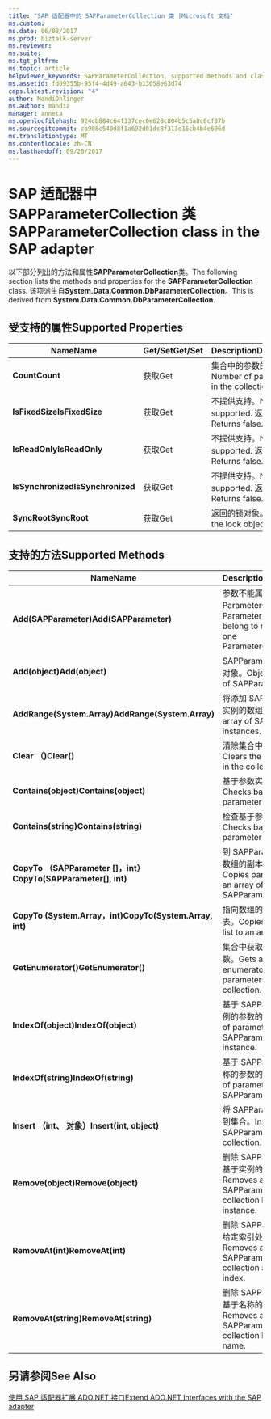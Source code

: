 ```yaml
---
title: "SAP 适配器中的 SAPParameterCollection 类 |Microsoft 文档"
ms.custom: 
ms.date: 06/08/2017
ms.prod: biztalk-server
ms.reviewer: 
ms.suite: 
ms.tgt_pltfrm: 
ms.topic: article
helpviewer_keywords: SAPParameterCollection, supported methods and classes
ms.assetid: fd09355b-95f4-4d49-a643-b13058e63d74
caps.latest.revision: "4"
author: MandiOhlinger
ms.author: mandia
manager: anneta
ms.openlocfilehash: 924cb884c64f337cec0e628c804b5c5a8c6cf37b
ms.sourcegitcommit: cb908c540d8f1a692d01dc8f313e16cb4b4e696d
ms.translationtype: MT
ms.contentlocale: zh-CN
ms.lasthandoff: 09/20/2017
---
```

# <a name="sapparametercollection-class-in-the-sap-adapter"></a><span data-ttu-id="641db-102">SAP 适配器中 SAPParameterCollection 类</span><span class="sxs-lookup"><span data-stu-id="641db-102">SAPParameterCollection class in the SAP adapter</span></span>
<span data-ttu-id="641db-103">以下部分列出的方法和属性**SAPParameterCollection**类。</span><span class="sxs-lookup"><span data-stu-id="641db-103">The following section lists the methods and properties for the **SAPParameterCollection** class.</span></span> <span data-ttu-id="641db-104">该项派生自**System.Data.Common.DbParameterCollection**。</span><span class="sxs-lookup"><span data-stu-id="641db-104">This is derived from **System.Data.Common.DbParameterCollection**.</span></span>  
  
## <a name="supported-properties"></a><span data-ttu-id="641db-105">受支持的属性</span><span class="sxs-lookup"><span data-stu-id="641db-105">Supported Properties</span></span>  
  
|<span data-ttu-id="641db-106">Name</span><span class="sxs-lookup"><span data-stu-id="641db-106">Name</span></span>|<span data-ttu-id="641db-107">Get/Set</span><span class="sxs-lookup"><span data-stu-id="641db-107">Get/Set</span></span>|<span data-ttu-id="641db-108">Description</span><span class="sxs-lookup"><span data-stu-id="641db-108">Description</span></span>|  
|----------|--------------|-----------------|  
|<span data-ttu-id="641db-109">**Count**</span><span class="sxs-lookup"><span data-stu-id="641db-109">**Count**</span></span>|<span data-ttu-id="641db-110">获取</span><span class="sxs-lookup"><span data-stu-id="641db-110">Get</span></span>|<span data-ttu-id="641db-111">集合中的参数的数目。</span><span class="sxs-lookup"><span data-stu-id="641db-111">Number of parameters in the collection.</span></span>|  
|<span data-ttu-id="641db-112">**IsFixedSize**</span><span class="sxs-lookup"><span data-stu-id="641db-112">**IsFixedSize**</span></span>|<span data-ttu-id="641db-113">获取</span><span class="sxs-lookup"><span data-stu-id="641db-113">Get</span></span>|<span data-ttu-id="641db-114">不提供支持。</span><span class="sxs-lookup"><span data-stu-id="641db-114">Not supported.</span></span> <span data-ttu-id="641db-115">返回 false。</span><span class="sxs-lookup"><span data-stu-id="641db-115">Returns false.</span></span>|  
|<span data-ttu-id="641db-116">**IsReadOnly**</span><span class="sxs-lookup"><span data-stu-id="641db-116">**IsReadOnly**</span></span>|<span data-ttu-id="641db-117">获取</span><span class="sxs-lookup"><span data-stu-id="641db-117">Get</span></span>|<span data-ttu-id="641db-118">不提供支持。</span><span class="sxs-lookup"><span data-stu-id="641db-118">Not supported.</span></span> <span data-ttu-id="641db-119">返回 false。</span><span class="sxs-lookup"><span data-stu-id="641db-119">Returns false.</span></span>|  
|<span data-ttu-id="641db-120">**IsSynchronized**</span><span class="sxs-lookup"><span data-stu-id="641db-120">**IsSynchronized**</span></span>|<span data-ttu-id="641db-121">获取</span><span class="sxs-lookup"><span data-stu-id="641db-121">Get</span></span>|<span data-ttu-id="641db-122">不提供支持。</span><span class="sxs-lookup"><span data-stu-id="641db-122">Not supported.</span></span> <span data-ttu-id="641db-123">返回 false。</span><span class="sxs-lookup"><span data-stu-id="641db-123">Returns false.</span></span>|  
|<span data-ttu-id="641db-124">**SyncRoot**</span><span class="sxs-lookup"><span data-stu-id="641db-124">**SyncRoot**</span></span>|<span data-ttu-id="641db-125">获取</span><span class="sxs-lookup"><span data-stu-id="641db-125">Get</span></span>|<span data-ttu-id="641db-126">返回的锁对象。</span><span class="sxs-lookup"><span data-stu-id="641db-126">Returns the lock object.</span></span>|  
  
## <a name="supported-methods"></a><span data-ttu-id="641db-127">支持的方法</span><span class="sxs-lookup"><span data-stu-id="641db-127">Supported Methods</span></span>  
  
|<span data-ttu-id="641db-128">Name</span><span class="sxs-lookup"><span data-stu-id="641db-128">Name</span></span>|<span data-ttu-id="641db-129">Description</span><span class="sxs-lookup"><span data-stu-id="641db-129">Description</span></span>|  
|----------|-----------------|  
|<span data-ttu-id="641db-130">**Add(SAPParameter)**</span><span class="sxs-lookup"><span data-stu-id="641db-130">**Add(SAPParameter)**</span></span>|<span data-ttu-id="641db-131">参数不能属于多个 ParameterCollection。</span><span class="sxs-lookup"><span data-stu-id="641db-131">Parameter cannot belong to more than one ParameterCollection.</span></span>|  
|<span data-ttu-id="641db-132">**Add(object)**</span><span class="sxs-lookup"><span data-stu-id="641db-132">**Add(object)**</span></span>|<span data-ttu-id="641db-133">SAPParameter 类型应为对象。</span><span class="sxs-lookup"><span data-stu-id="641db-133">Object should be of SAPParameter type.</span></span>|  
|<span data-ttu-id="641db-134">**AddRange(System.Array)**</span><span class="sxs-lookup"><span data-stu-id="641db-134">**AddRange(System.Array)**</span></span>|<span data-ttu-id="641db-135">将添加 SAPParameter 实例的数组。</span><span class="sxs-lookup"><span data-stu-id="641db-135">Adds an array of SAPParameter instances.</span></span>|  
|<span data-ttu-id="641db-136">**Clear （)**</span><span class="sxs-lookup"><span data-stu-id="641db-136">**Clear()**</span></span>|<span data-ttu-id="641db-137">清除集合中的参数。</span><span class="sxs-lookup"><span data-stu-id="641db-137">Clears the parameters in the collection.</span></span>|  
|<span data-ttu-id="641db-138">**Contains(object)**</span><span class="sxs-lookup"><span data-stu-id="641db-138">**Contains(object)**</span></span>|<span data-ttu-id="641db-139">基于参数实例的检查。</span><span class="sxs-lookup"><span data-stu-id="641db-139">Checks based on parameter instance.</span></span>|  
|<span data-ttu-id="641db-140">**Contains(string)**</span><span class="sxs-lookup"><span data-stu-id="641db-140">**Contains(string)**</span></span>|<span data-ttu-id="641db-141">检查基于参数名称。</span><span class="sxs-lookup"><span data-stu-id="641db-141">Checks based on parameter name.</span></span>|  
|<span data-ttu-id="641db-142">**CopyTo （SAPParameter []，int）**</span><span class="sxs-lookup"><span data-stu-id="641db-142">**CopyTo(SAPParameter[], int)**</span></span>|<span data-ttu-id="641db-143">到 SAPParameter 类型数组的副本参数列表。</span><span class="sxs-lookup"><span data-stu-id="641db-143">Copies parameter list to an array of SAPParameter types.</span></span>|  
|<span data-ttu-id="641db-144">**CopyTo (System.Array，int)**</span><span class="sxs-lookup"><span data-stu-id="641db-144">**CopyTo(System.Array, int)**</span></span>|<span data-ttu-id="641db-145">指向数组的副本参数列表。</span><span class="sxs-lookup"><span data-stu-id="641db-145">Copies parameter list to an array.</span></span>|  
|<span data-ttu-id="641db-146">**GetEnumerator()**</span><span class="sxs-lookup"><span data-stu-id="641db-146">**GetEnumerator()**</span></span>|<span data-ttu-id="641db-147">集合中获取参数的枚举数。</span><span class="sxs-lookup"><span data-stu-id="641db-147">Gets an enumerator for the parameters in the collection.</span></span>|  
|<span data-ttu-id="641db-148">**IndexOf(object)**</span><span class="sxs-lookup"><span data-stu-id="641db-148">**IndexOf(object)**</span></span>|<span data-ttu-id="641db-149">基于 SAPParameter 实例的参数的索引。</span><span class="sxs-lookup"><span data-stu-id="641db-149">Index of parameter based on SAPParameter instance.</span></span>|  
|<span data-ttu-id="641db-150">**IndexOf(string)**</span><span class="sxs-lookup"><span data-stu-id="641db-150">**IndexOf(string)**</span></span>|<span data-ttu-id="641db-151">基于 SAPParameter 名称的参数的索引。</span><span class="sxs-lookup"><span data-stu-id="641db-151">Index of parameter based on SAPParameter name.</span></span>|  
|<span data-ttu-id="641db-152">**Insert （int、 对象）**</span><span class="sxs-lookup"><span data-stu-id="641db-152">**Insert(int, object)**</span></span>|<span data-ttu-id="641db-153">将 SAPParameter 插入到集合。</span><span class="sxs-lookup"><span data-stu-id="641db-153">Inserts an SAPParameter into the collection.</span></span>|  
|<span data-ttu-id="641db-154">**Remove(object)**</span><span class="sxs-lookup"><span data-stu-id="641db-154">**Remove(object)**</span></span>|<span data-ttu-id="641db-155">删除 SAPParameter 到基于实例的集合。</span><span class="sxs-lookup"><span data-stu-id="641db-155">Removes an SAPParameter into the collection based on instance.</span></span>|  
|<span data-ttu-id="641db-156">**RemoveAt(int)**</span><span class="sxs-lookup"><span data-stu-id="641db-156">**RemoveAt(int)**</span></span>|<span data-ttu-id="641db-157">删除 SAPParameter 到给定索引处的集合。</span><span class="sxs-lookup"><span data-stu-id="641db-157">Removes an SAPParameter into the collection at a given index.</span></span>|  
|<span data-ttu-id="641db-158">**RemoveAt(string)**</span><span class="sxs-lookup"><span data-stu-id="641db-158">**RemoveAt(string)**</span></span>|<span data-ttu-id="641db-159">删除 SAPParameter 到基于名称的集合。</span><span class="sxs-lookup"><span data-stu-id="641db-159">Removes an SAPParameter into the collection based on name.</span></span>|  
  
## <a name="see-also"></a><span data-ttu-id="641db-160">另请参阅</span><span class="sxs-lookup"><span data-stu-id="641db-160">See Also</span></span>  
 [<span data-ttu-id="641db-161">使用 SAP 适配器扩展 ADO.NET 接口</span><span class="sxs-lookup"><span data-stu-id="641db-161">Extend ADO.NET Interfaces with the SAP adapter</span></span>](../../adapters-and-accelerators/adapter-sap/extend-ado-net-interfaces-with-the-sap-adapter.md)